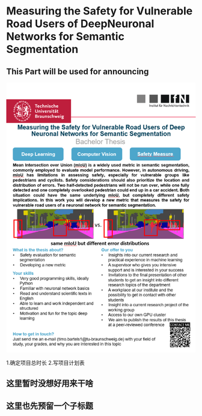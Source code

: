 # Measuring the Safety for Vulnerable Road Users of DeepNeuronal Networks for Semantic Segmentation

## This Part will be used for announcing
![image](https://github.com/wzh172352716/Azer/blob/28d0e774665f1cbeba7adfcd81ca1e7d28a57ea2/WechatIMG38.jpg)

1.确定项目总时长 2.写项目计划表

## 这里暂时没想好用来干啥

## 这里也先预留一个子标题
